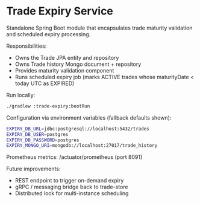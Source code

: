 # Trade Expiry Service

Standalone Spring Boot module that encapsulates trade maturity validation and scheduled expiry processing.

Responsibilities:

- Owns the Trade JPA entity and repository
- Owns Trade history Mongo document + repository
- Provides maturity validation component
- Runs scheduled expiry job (marks ACTIVE trades whose maturityDate < today UTC as EXPIRED)

Run locally:

```bash
./gradlew :trade-expiry:bootRun
```

Configuration via environment variables (fallback defaults shown):

```bash
EXPIRY_DB_URL=jdbc:postgresql://localhost:5432/trades
EXPIRY_DB_USER=postgres
EXPIRY_DB_PASSWORD=postgres
EXPIRY_MONGO_URI=mongodb://localhost:27017/trade_history
```

Prometheus metrics: /actuator/prometheus (port 8091)

Future improvements:

- REST endpoint to trigger on-demand expiry
- gRPC / messaging bridge back to trade-store
- Distributed lock for multi-instance scheduling
